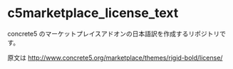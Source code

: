# c5marketplace_license_text

concrete5 のマーケットプレイスアドオンの日本語訳を作成するリポジトリです。

原文は http://www.concrete5.org/marketplace/themes/rigid-bold/license/
